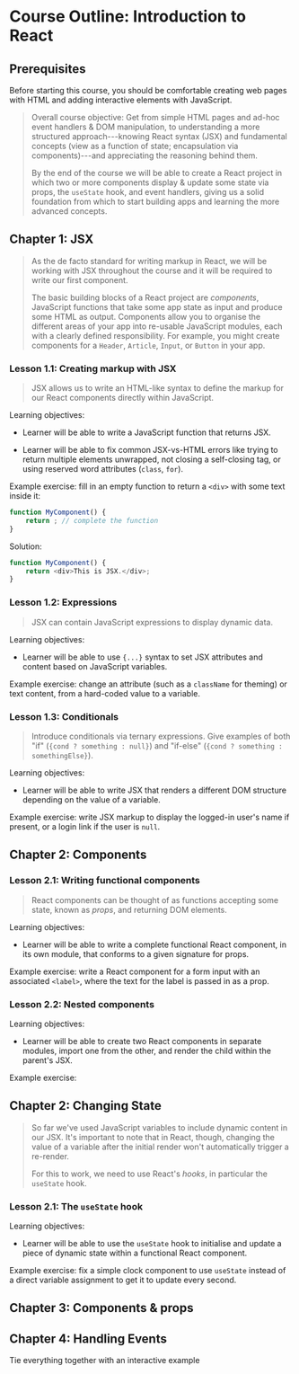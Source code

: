# Course Outline: Introduction to React

## Prerequisites

Before starting this course, you should be comfortable creating web pages with HTML and adding interactive elements with JavaScript.

> Overall course objective: Get from simple HTML pages and ad-hoc event handlers & DOM manipulation, to understanding a more structured approach---knowing React syntax (JSX) and fundamental concepts (view as a function of state; encapsulation via components)---and appreciating the reasoning behind them.
> 
> By the end of the course we will be able to create a React project in which two or more components display & update some state via props, the `useState` hook, and event handlers, giving us a solid foundation from which to start building apps and learning the more advanced concepts.

## Chapter 1: JSX

> As the de facto standard for writing markup in React, we will be working with JSX throughout the course and it will be required to write our first component.
> 
> The basic building blocks of a React project are _components_, JavaScript functions that take some app state as input and produce some HTML as output. Components allow you to organise the different areas of your app into re-usable JavaScript modules, each with a clearly defined responsibility. For example, you might create components for a `Header`, `Article`, `Input`, or `Button` in your app.

### Lesson 1.1: Creating markup with JSX

> JSX allows us to write an HTML-like syntax to define the markup for our React components directly within JavaScript.

Learning objectives:

- Learner will be able to write a JavaScript function that returns JSX.

- Learner will be able to fix common JSX-vs-HTML errors like trying to return multiple elements unwrapped, not closing a self-closing tag, or using reserved word attributes (`class`, `for`).

Example exercise: fill in an empty function to return a `<div>` with some text inside it:

```javascript
function MyComponent() {
	return ; // complete the function
}
```

Solution:

```javascript
function MyComponent() {
	return <div>This is JSX.</div>;
}
```

### Lesson 1.2: Expressions

> JSX can contain JavaScript expressions to display dynamic data.

Learning objectives:

- Learner will be able to use `{...}` syntax to set JSX attributes and content based on JavaScript variables.

Example exercise: change an attribute (such as a `className` for theming) or text content, from a hard-coded value to a variable.

### Lesson 1.3: Conditionals

> Introduce conditionals via ternary expressions. Give examples of both "if" (`{cond ? something : null}`) and "if-else" (`{cond ? something : somethingElse}`).

Learning objectives:

- Learner will be able to write JSX that renders a different DOM structure depending on the value of a variable.

Example exercise: write JSX markup to display the logged-in user's name if present, or a login link if the user is `null`.

## Chapter 2: Components

### Lesson 2.1: Writing functional components

> React components can be thought of as functions accepting some state, known as _props_, and returning DOM elements.

Learning objectives:

- Learner will be able to write a complete functional React component, in its own module, that conforms to a given signature for props.

Example exercise: write a React component for a form input with an associated `<label>`, where the text for the label is passed in as a prop.

### Lesson 2.2: Nested components

Learning objectives:

- Learner will be able to create two React components in separate modules, import one from the other, and render the child within the parent's JSX.

Example exercise: 

## Chapter 2: Changing State

> So far we've used JavaScript variables to include dynamic content in our JSX. It's important to note that in React, though, changing the value of a variable after the initial render won't automatically trigger a re-render.
> 
> For this to work, we need to use React's _hooks_, in particular the `useState` hook.

### Lesson 2.1: The `useState` hook

Learning objectives:

- Learner will be able to use the `useState` hook to initialise and update a piece of dynamic state within a functional React component.

Example exercise: fix a simple clock component to use `useState` instead of a direct variable assignment to get it to update every second.



## Chapter 3: Components & props



## Chapter 4: Handling Events

Tie everything together with an interactive example

